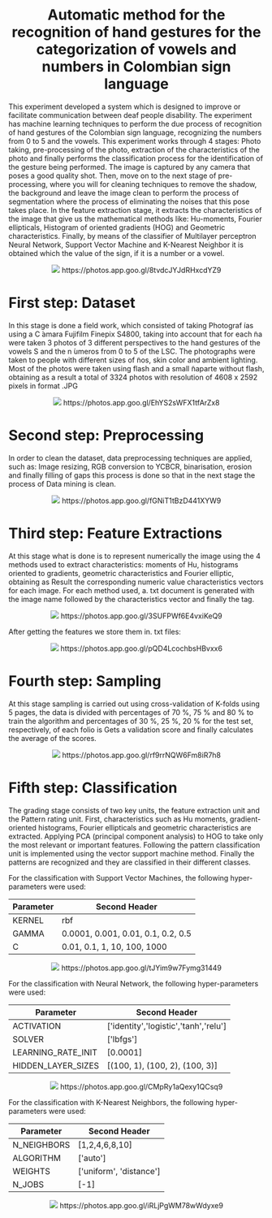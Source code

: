 <h1 align="center"><B>Automatic method for the recognition of hand gestures for the categorization of vowels and numbers in Colombian sign language</B></h1>
<p align="justify">

This experiment developed a system which is designed to improve or facilitate communication between deaf people disability. The experiment has machine learning techniques to perform the due process of recognition of hand gestures of the Colombian sign language, recognizing the numbers from 0 to 5 and the vowels. 
This experiment works through 4 stages: Photo taking, pre-processing of the photo, extraction of the characteristics of the photo and finally performs the classification process for the identification of the gesture being performed. 
The image is captured by any camera that poses a good quality shot. Then, move on to the next stage of pre-processing, where you will for cleaning techniques to remove the shadow, the background and leave the image clean to perform the process of segmentation where the process of eliminating the noises that this pose takes place. In the feature extraction stage, it extracts the characteristics of the image that give us the mathematical methods like: Hu-moments, Fourier ellipticals, Histogram of oriented gradients (HOG) and Geometric characteristics. Finally, by means of the classifier of Multilayer perceptron Neural Network, Support Vector Machine and K-Nearest Neighbor it is obtained which the value of the sign, if it is a number or a vowel.

<p align="center"><img src="https://lh3.googleusercontent.com/-buKNTXAgGmbXj0h5-Mv8FWnJ9CisSNnccXtPOc40vSIVGipQqGuhEwAiu52PD6rLvaRD1qobTjty5gz5xV4S-SoGQ-wcrRFFd2glAC33r4Ja0wzHshlYVNKOyhsZUTX0lNcBHs8_J9iIc_CvXyU9zBMgPmMymd1R0Ujyn56LloeEeBDX4fqBEcgWTrbFyUGFaoR1DNoDlBRP8aU1LWgS3OtVscOQGJMswe-PbTNYNtVCpXirvu-eS3MxpZzeCQcwwUGNoNT_c1_UxTzeOrQO9VhOrLDpuMCOXxeP1GxMe_4er4JY_jq3IGoAzmlB9y_AlOw2B98eItP_1tkHUPaG5KzMDb-Fv8MmTOV_Ya1HExr7-xSPWHryMhBttnh1ta-PoncCBUy4w4wuYuiRZm4cBssgJ-68LCfG4uR363Qt6yT3J77llGcNnMZlAWDxpYVPXqx60loGVwyOBAavv1BVdYDEklZM5DEpU3WpNDYgQs3OflC9T74gajo3WiY_CBb8ztrhoRzvy23AakfyHH2uxM8lvX5Z0hZJ1wkaheayISJ_kZm2Y9wPOolILChp-Gavx5B-hukWaKZHBoW2R4OaF4svMd2LOeGhaVbzsK4r1G_tkf144__4rULmu1CFrky2HUc-61jCVYQAJwCRecX6UY7=w1462-h709-no">
  https://photos.app.goo.gl/8tvdcJYJdRHxcdYZ9
</p>

<h1 align="left"><B> First step: Dataset</B></h1>
<p align="justify">

In this stage is done a field work, which consisted of taking Photograf ́ıas using a C ́amara Fujifilm Finepix S4800, taking into account that for each ̃na were taken 3 photos of 3 different perspectives to the hand gestures of the vowels S and the n ́umeros from 0 to 5 of the LSC. The photographs were taken to people with different sizes of ̃nos, skin color and ambient lighting. Most of the photos were taken using flash and a small ̃naparte without flash, obtaining as a result a total of 3324 photos with resolution of 4608 x 2592 pixels in format .JPG

<p align="center"><img src="https://lh3.googleusercontent.com/GRAnLBiqV93ASdlP3flLgw66D6iItG10cVNqDCNsj0KyuTxySVfEwhtdGMeMTHd-hnqbuZV-WeP3Lpj5bHdlakPVk3WzpzXzRqyajX_KteWkfNqRvJcSRHFvc7q5A9pGDwm0zYFKzAu-YLAzg8PyI4kB7d2Q9hOF7IVxTq-9EA1CJtt37oWQC9zuyrAVqfumX2RF2mOYw0cxtH-P7XEWCb6SDWQt3Tut8wMbmBAL5Uus6lVWXwJv1XZCnVk_eIILALGfp_6GdFmANmNb4X6DzYA1lnSYmCyx3gEApoGgyv83yvNgLn-8-15gcoQCXk7ZKG86cwZ2xq2sndOltV4SzvizyIU-Wh-kq_vguT64ndGTP1u_7zngXDO6LL5gaJMaB-Khoi5M31PWGpLNguzm8A3QdhAX24Y95x1Ih2D4_Q-G8vIOtiRSu6WFFR2f71mD0PBrxbQmMC9MoVflloUZp0J7ucjiv1RPAc4h4R3OcpI-BhSChdBIEjbX85dpo4CbBwNttvfOx6wSgp7rJT67jfkjE353YKAp36Ay4-eD9vupynU8jlTXs33cpWvSVXqNp0rTJlqnLqVXJZdyKbEqxtS0hUL2b1YVHqW0o67DW3Hf7utYyA0bIxBcJK98MlYtBqLpiz96rPqa-b2dilet4zfm=w863-h709-no">
  https://photos.app.goo.gl/EhYS2sWFX1tfArZx8
</p>

<h1 align="left"><B> Second step: Preprocessing</B></h1>
<p align="justify">
  
In order to clean the dataset, data preprocessing techniques are applied, such as: Image resizing, RGB conversion to YCBCR, binarisation, erosion and finally filling of gaps this process is done so that in the next stage the process of Data mining is clean.

<p align="center"><img src="https://lh3.googleusercontent.com/dVIMvpbrh2MXIbsNKRn0HGHp63PL2z1bnMqFkWta7Wi3i6IcLZ18wrEQclNA4MX4Bi0nXiInC9jKz7wR_zAzGsx0OwfkFKbr96Vsp0MBsTLHLsimHbt6iNz5MQqdJajSMnvwMkR314t-WOFV_xH07WPjuWov32egkK0EgWYLwt9mAeRyjPdPYRI9FsHPFZnHmN5tZE1wf_71Z6UNmQBWDLa_6MzAugR-nKIKtVmwGs0Xv_PJ6KuOzQ59Ggl0Uu_TW3v0sXtdHqnZnQPBxi7KV4SwjJknNDFxqURsS3tyuk8nuCfHsRaplUIk4xku8vkeMhNuK1rb76fkEZGHYnmoLFoiy349uATCEPSbc1jpd4tB9hbzdaGlHkbP99so5BkHl26mRDcJBSqLOGryySvWgBUjuvvV5G5Lp5_YYbO-u7tFe3Zb-Bg5gLLznIpwfO87HD_eEP7F-LQh3NzjOpYpVhO9CSxV4xM1gcqVh23rH_NAkvMGPwaRgZM-PeIRsbLFp-qPf22Pcnwx3tI5cFLptzNuubIZtHCfxMlSItHROxVmdj_Mui1BTHKJtNjeW0_CUJBVH05i6pHjbcbZk0gKvbcLue7xenqSIccklszUjMbafml2RgiMISYFHNwGbk_sEFU7NAI2I8wl82UTeYFS6ee2=w902-h709-no">
  https://photos.app.goo.gl/fGNiT1tBzD441XYW9
</p>

<h1 align="left"><B>Third step: Feature Extractions</B></h1>
<p align="justify">
  
At this stage what is done is to represent numerically the image using the 4 methods used to extract characteristics: moments of Hu, histograms oriented to gradients, geometric characteristics and Fourier elliptic, obtaining as Result the corresponding numeric value characteristics vectors for each image. For each method used, a. txt document is generated with the image name followed by the characteristics vector and finally the tag.

<p align="center"><img src="https://lh3.googleusercontent.com/GoesxLpl1Ehc-QOfwr9su07T8cB7nRE6t37RAprHrntP2QVy5CtmVxYzXwTX1JFjy1wKl2onpk9Qc0q97BfCK4ZvuSSH3qcrskVcCMlt56nps2JrFQDf-2yPQInKYNw9AcqMdPUxWKazDAB3hZV0Pxew6FskGgRL_TS9fFbCBN6TTWgXuyO71FX2Abapgaqc9hFTPmsZ29OakY9mEX0MmRqCCmRHX81h5Ld3TFtg_ibW8PApih3ljjYK8556bnjuny16S_N_Dd42cjwsq6xzMCMmyV6fy6cnFvF_FaOBCo3SjAmPc7AM4hZVZ8dr53Sc0AG_nhqkYYj7lOatTZSxFXx7o4ukGRTSxEmySh2ccm0A9HeiwiYqPhu4oXaciula4Mn4FqZXmpnuSD28m03YocLvYdXD-FrlL4f4mnb0S9OoeXhNWQeFEO8JHOmlgJY4Mld1s9CtI7JTYfJLimdSSTz2UkqH7N3hwxlVfL4kH_-X9KzubOTsoBdcHI0l10XjOZYPkUk9rVmOmYxr8pLvPfJgODkI4ozJFESkHKN1q6LgAm9-D7UEOFW8JE76ozCOLZwkCi32iqtTmPGOHdQHf9XiDzY1aJGIYhgWyXQwxnkTtfUqcVvd-_rHaqq6RNOiTEsFN2FmQuCw1E3k0k3lEFsT=w991-h707-no">
  https://photos.app.goo.gl/3SUFPWf6E4vxiKeQ9
</p>

After getting the features we store them in. txt files:

<p align="center"><img src="https://lh3.googleusercontent.com/LriTsTtLuMcjfzzCsQkqEWzHoNVTEWSvkSzopXvd4fjd_CELKKXNJFA5AmFW93TWQd5hPL1N5YbVg01bIHM055QyHrHegGWXjHG8ELP5CShPqdRTdjoKl9LMcnWe_H6OQ6KNEuKMyevL4pp10S07fj6yFdGqKXt4RXHhNVcHngxiW0vk7Q715P87P2oAMRiCHITISaxm6QYhh5I7fcIg-yo4qjnoTXi3QoSBDXqnDbTqAC0Z-bdFSG4XkAH9M0W0daZy54TsaKSA7g0iwxA9C3PTF-Lko9HYjqsUb6ul-i2CLgxbm--wgo6YHLcBiNCILgdpMI03NXrW6u-Q_tGC-UKJ2CpsiAtORVH8DjWwKO7PIdeDPgH48e-Jj_nCMmdX3wqHsiJT6CEmuC7V3a_or73auNuS5rN76YTlqLWCrNxMKboxBSrO-QFvLDlcJYO17f0uRxe1ZLueiiDcJEJ2-IiITAbtqBm7mLBxTm-DvgkvHINOq0TlqSbCkUnioyrvozNu1uacNwuOA9cG6HqR2hCHNiPsH2q310X0AsGPx3aPrvTt-TtH_zk8sYgmpRe67_QwsF0LIgRFXhf0fyW-4oyokaH7_NMTSKfXfU4sm1D9ijiwiP2ErB8gW6kxQ57uwHPR97pXXzPUq4xkDbA8YGYM=w786-h133-no">
  https://photos.app.goo.gl/pQD4LcochbsHBvxx6
</p>

<h1 align="left"><B>Fourth step: Sampling</B></h1>
<p align="justify">
 
At this stage sampling is carried out using cross-validation of K-folds using 5 pages, the data is divided with percentages of 70 %, 75 % and 80 % to train the algorithm and percentages of 30 %, 25 %, 20 % for the test set, respectively, of each folio is Gets a validation score and finally calculates the average of the scores.

<p align="center"><img src="https://lh3.googleusercontent.com/ojHNqTy0mLJ0Ah1dMstdm0OCnrjXLCFIdQgJGgv1V29BLAACcobZ3KMUYhPwaEaQRkD1Te_9qfgFt0vY3laK0y_95xYBljG5n7NYLqMwjNRlUdAW4Bbjdk3FP4GAwa9et4cRmo55oOioB5B4LP0LQZ4KleRBuQ-gh_71BwHHTqtm4QjbwdZGUSAk8v4NISz0FPVdawwKNOrUdo8vTnfRCYGJs90zoimCql8Il4nYIua4iAm9qzJoLF3-n3q61kJAJR7-pXP4Qe28C9x1TtPPaj1Rm8Qa6oza3antDn1X44zb1vVq6mTThto9RbzpH2lDKr1pd0_n3lXPWb6TcpAB2c2QTijBkuMKeoe53egVvOwY7dVJiLYkrE9I9E0K2CQ1NQwwIE-lzjxhFzvrfFlDUQnOap80MwOyYWNH75yUwLppwpcuek4aGmvnirzvlAsHWm32Vv6mzHyys1gjNK6EZrN0NguxKmCTdGQF18NSy6pu7Sn_zKGoX14Q4_NGW7EUWxmh1gP06fWAcKVDGTrQBZTqqO7VJT4-vN3djN3hIF0WCgEEU2ciUw5aC26DPd6mE0UJnxj9OEpy6zTCYAgo2VxLuaMwqCa9hZezigXcIgM3393cxrNp2e6rptCfcHyaaMzFXxWsFwTJ0_rW3T6-gd7z=w1221-h656-no">
  https://photos.app.goo.gl/rf9rrNQW6Fm8iR7h8
</p>
  
<h1 align="left"><B>Fifth step: Classification</B></h1>
<p align="justify">
  
 The grading stage consists of two key units, the feature extraction unit and the Pattern rating unit. 
First, characteristics such as Hu moments, gradient-oriented histograms, Fourier ellipticals and geometric characteristics are extracted. Applying PCA (principal component analysis) to HOG to take only the most relevant or important features.
Following the pattern classification unit is implemented using the vector support machine method.
Finally the patterns are recognized and they are classified in their different classes.

For the classification with Support Vector Machines, the following hyper-parameters were used:


Parameter  | Second Header
------------- | -------------
KERNEL  | rbf
GAMMA  | 0.0001, 0.001, 0.01, 0.1, 0.2, 0.5
C  | 0.01, 0.1, 1, 10, 100, 1000

<p align="center"><img src="https://lh3.googleusercontent.com/y-wOt4qpbct1mOz6pQ8tl932cYjMuvNyOhQzXNhIxjEHAwKGaAWnztnHKXXxGHtApFqXphtx9u2r9J08vtgIBFX-ikDQEFc_p7TQUk5YRGaZFbVDDvO1l0vsNduD4h3OOcnRhEfuW0Q5_WcVHtfVGWk7l0GxJ_xx7mxcNPK6B0oOfI8A6IBU-kKKdvPWztLcFcYfy0y8nc4WfbNxlOJDMMLRMhICGFkY3B1ojlqiW96eS0YmhWQshkHhpLmWPVg9PMY0IVj18xyv6oGKLpNQswE9dg7wXC8ZejRqq9AoWe1ICrf49SCMa-55NmYExdWH7qFSTEc0kFd3EoVGvUCbDiq9ge1VBtVlPeIkAzP4fgOQrajZ_dffN_dUUlkSK8yjte0cffQxsdJB9YEeKpXIaovO9-bgOvEWEI5LDC6zOHjrivAXdnzM5WVPPid-72XZ_MAUfpcAVIgOmCIKGPemuImqK6mZTIxfa9kUdKxe0yV8nJYfLXsI1IADalO9R4Lmco1DSKcCzFbncDqQfQUAiVHRYk30wsEr_q0sK-ORw532WjE61cWZ_nUOVeV-Y6fzYMzThHGgvJLQA3dtL9frVCmftv7CFGdAjlKsxg5Vlvj0qoh_nhzUWzKV1rSou2rxf46c-iYlw2TE2agDo5YBCYvl=w584-h577-no">
  https://photos.app.goo.gl/tJYim9w7Fymg31449
</p>

For the classification with Neural Network, the following hyper-parameters were used:


Parameter  | Second Header
------------- | -------------
ACTIVATION  | ['identity','logistic','tanh','relu']
SOLVER  | ['lbfgs']
LEARNING_RATE_INIT  | [0.0001]
HIDDEN_LAYER_SIZES  | [(100, 1), (100, 2), (100, 3)]

<p align="center"><img src="https://lh3.googleusercontent.com/KZaWOSFQx9GAcQM8f-Hc6iJjwOTBxyL-hfvsDFLZARuFzorUuoSll_onTJOLHpbEryHTPtdbe6-V8Py5urHi5bEN7Ux7BllcZItkot5wa9fo5f9keagqE1togpBxA-pg-fuYiqkY00-LoRmwC0oihUDJ1xX9pQAx-9_6k4A8u0-U794cekVYRS7EbgKbAFMUt_sP1ITye7HFdyj_Pqls6pP61T7WbUPsUk2HkETyN7ia5Sva84uzkTakrzzCcBCL0MTFuPMt6jEvFVRJ69G_vnXpEfPyNT4Dz4jg3dC7c512ByHnv7YgTb6PC-VIa1Bkvm6GaZVCDDcmt28eVTiQoW7GHYrNFbRUYyHLYnNlaD6YKcr7x1G-koJCR2O0NPNuVZ7SgSW8qyRsYK_mxIBCGqyu4UsFGCx-Xodb9ioHct4vrJRpOJDYo7Y7D_bh7qzcjodnDGVPleMQkKJgV0QLKKlJnpBeQgrSxX6VQ8v2SZmV1t_tav1JB21PrNQLrvawoVIJMFBVNtEeMN4imxQ95SS5spgdbckHi_uc5z-mm1MLq7Us6BAuSCC0Nj6xBmr5pY97iTpzpKaO8VpPy2lftipyjhdgYx2gLCNBCcQTy0RQZ7VE5i6U546CdotHGjmb3RAUkBRa2FMS-vZ9UmWNLph7=w969-h494-no">
  https://photos.app.goo.gl/CMpRy1aQexy1QCsq9
</p>

For the classification with K-Nearest Neighbors, the following hyper-parameters were used:


Parameter  | Second Header
------------- | -------------
N_NEIGHBORS  | [1,2,4,6,8,10]
ALGORITHM  | ['auto']
WEIGHTS  | ['uniform', 'distance']
N_JOBS  | [-1]

<p align="center"><img src="https://lh3.googleusercontent.com/qqgJWCLN-lH1gSGA2DOM1ERjPEDJIRGcTlKUYLo9sCoDNPu3ubOLqf4Mj-5O6ZEpB3bBbrCX3IdxMoj7u57_Po1wFMXDJynEjOMRHzY8dGyehmb71qJiKBwbN0Pg03fLlQbPT_USgV2svWdlpQ6vFDgYih7luYbwrFukDSZWZ441TsLYMxJU-v4OKpKnfSY3jDOKQ7F-v2MY2v77EuOZmfxpCmgnezb87_GPM3tmM57SoGHg0yowa_cqxKzu3l-QMDFOG4wBKp921suevgHjAR9TisfSOkcwFRjGwaHhl1SB43tm8ptImZmpqJcoTokRF-hNmCN-4QgiORFtLg_f9Ma6fMZa8vHx02IDKGv1IhEC5EwTjI3UqC21gJzLXZ-nW0A30nWKHyaJ07fg57Hqk25l9024nIrQYa1UXAHKLMa-Vz03B_8MuI35Y7nXbRT8X6AKPCAzsG7bbuR7X6ZTcjKvs7rsqZde4C83pH4sgrMcc4lFs9-OPN2kfdaZ8f7552bYqVSjsTnW1rKPSfiipLVHYevfalycjgzIxEaBatlnUOWdQ_62DiVIWuZP4rooBazyWZNLqICE8hWmmXtc2vMY2Ynk4B6NQYmoDxKEMPBQpTlijC_3lOPoJ74LZLz94KexpOq8dmDnunhByG_F3lTl=w747-h603-no">
  https://photos.app.goo.gl/iRLjPgWM78wWdyxe9
</p>
